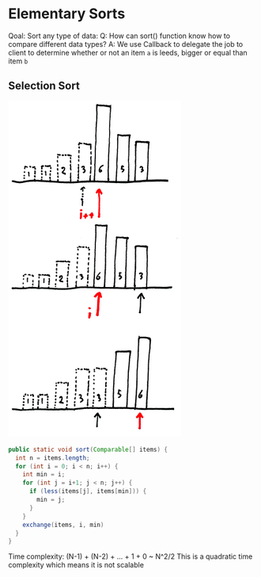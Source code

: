 # Elementary Sorts

Qoal: Sort any type of data: 
Q: How can sort() function know how to compare different data types?
A: We use Callback to delegate the job to client to determine whether or not an item `a` is leeds, bigger or equal than item `b`


## Selection Sort

![Selection Sort](asset/selection-sort.png "Selection Sort")

```java
public static void sort(Comparable[] items) {
  int n = items.length;
  for (int i = 0; i < n; i++) {
    int min = i;
    for (int j = i+1; j < n; j++) {
      if (less(items[j], items[min])) {
        min = j;
      }
    }
    exchange(items, i, min)
  }
}
```
Time complexity: (N-1) + (N-2) + ... + 1 + 0 ~ N^2/2
This is a quadratic time complexity which means it is not scalable
